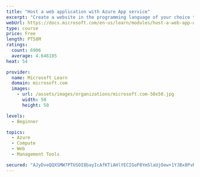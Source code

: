 ```yaml
---
title: "Host a web application with Azure App service"
excerpt: "Create a website in the programming language of your choice through the hosted web app platform in Azure App Service."
webUrl: https://docs.microsoft.com/en-us/learn/modules/host-a-web-app-with-azure-app-service/
type: course
price: Free
length: PT58M
ratings:
  count: 6906
  average: 4.646105
heat: 54

provider:
  name: Microsoft Learn
  domain: microsoft.com
  images:
    - url: /assets/images/organizations/microsoft.com-50x50.jpg
      width: 50
      height: 50

levels:
  - Beginner

topics:
  - Azure
  - Compute
  - Web
  - Management Tools

secured: "AJyDveQQXSMW7PTUSOI8bayIcAfKTiAHlYECIGoP8Ym5laUjOew+1YJBx8PvR/A7T2XTNpM3OfVQ3F31UBLKrs2Yr3MvoUjj/z+D1+QstF1aQ6C9UthRWLps9gfOFpo4ziOxUh2HaetE9tY50phNgc8ZflKsHo0hb9ceAXnGai6p3BlbhX23jr5AJJCvO5Blm4Od4AktMiMkH+rkQHDX6UyRyM2STUDj8tN/nIyiw6ZrxhlGCO3OrPkitGJUU8evdgb95IkdDyYBzlL7xxKCO29xjK7MtegMGa8ilFWpUf+eZzDPhMLaQxVMB4GYX8kjlfsLm7/Q7ixsJbqljb+M0woOTXveb6Smlsps3vyPGzfxzlclIo38ja1Zu0ICyc24bteAFMhgCe1hblHLpF/n05kIXQOuR1fyhYwkYqoNv2g=;HfRqqAZtx1tvozdVcMgbFg=="
---
```


